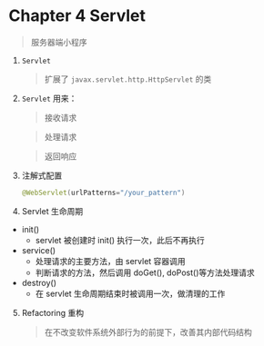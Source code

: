 # Chapter 4 Servlet

> 服务器端小程序

1. `Servlet`

    > 扩展了 `javax.servlet.http.HttpServlet` 的类
    
2. `Servlet` 用来： 
    
    > 接收请求

    > 处理请求
    
    > 返回响应
    
3. 注解式配置

    ```java
    @WebServlet(urlPatterns="/your_pattern")
    ```
4. Servlet 生命周期
  - init()
    - servlet 被创建时 init() 执行一次，此后不再执行
  - service()
    - 处理请求的主要方法，由 servlet 容器调用
    - 判断请求的方法，然后调用 doGet(), doPost()等方法处理请求
  - destroy()
    - 在 servlet 生命周期结束时被调用一次，做清理的工作

5. Refactoring 重构

    > 在不改变软件系统外部行为的前提下，改善其内部代码结构